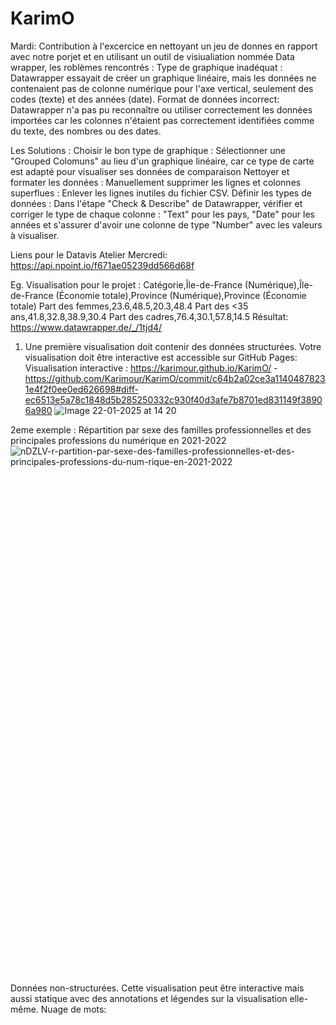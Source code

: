 # KarimO
Mardi: Contribution à l'excercice en nettoyant un jeu de donnes en rapport avec notre porjet et en utilisant un outil de visiualiation nommée Data wrapper, les roblèmes rencontrés : Type de graphique inadéquat : Datawrapper essayait de créer un graphique linéaire, mais les données ne contenaient pas de colonne numérique pour l'axe vertical, seulement des codes (texte) et des années (date).
Format de données incorrect: Datawrapper n'a pas pu reconnaître ou utiliser correctement les données importées car les colonnes n'étaient pas correctement identifiées comme du texte, des nombres ou des dates. 

Les Solutions :
Choisir le bon type de graphique : Sélectionner une "Grouped Colomuns" au lieu d'un graphique linéaire, car ce type de carte est adapté pour visualiser ses données de comparaison 
Nettoyer et formater les données :
Manuellement supprimer les lignes et colonnes superflues : Enlever les lignes inutiles du fichier CSV.
Définir les types de données : Dans l'étape "Check & Describe" de Datawrapper, vérifier et corriger le type de chaque colonne : "Text" pour les pays, "Date" pour les années et s'assurer d'avoir une colonne de type "Number" avec les valeurs à visualiser.

Liens pour le Datavis Atelier Mercredi:
https://api.npoint.io/f671ae05239dd566d68f

Eg. Visualisation pour le projet : Catégorie,Île-de-France (Numérique),Île-de-France (Économie totale),Province (Numérique),Province (Économie totale)
Part des femmes,23.6,48.5,20.3,48.4
Part des <35 ans,41.8,32.8,38.9,30.4
Part des cadres,76.4,30.1,57.8,14.5
Résultat: 
https://www.datawrapper.de/_/1tjd4/

1. Une première visualisation doit contenir des données structurées. Votre visualisation doit être interactive est accessible sur GitHub Pages:
Visualisation interactive : https://karimour.github.io/KarimO/ - https://github.com/Karimour/KarimO/commit/c64b2a02ce3a11404878231e4f2f0ee0ed626698#diff-ec6513e5a78c1848d5b285250332c930f40d3afe7b8701ed831149f38906a980
![Image 22-01-2025 at 14 20](https://github.com/user-attachments/assets/0b2cd51c-6242-4b84-84d4-ea7c5db98b86)

2eme exemple : Répartition par sexe des familles professionnelles et des principales professions du numérique en 2021-2022
![nDZLV-r-partition-par-sexe-des-familles-professionnelles-et-des-principales-professions-du-num-rique-en-2021-2022](https://github.com/user-attachments/assets/31d7433c-4386-4870-8568-5e30d86aeab7)

<div style="min-height:797px" id="datawrapper-vis-nDZLV"><script type="text/javascript" defer src="https://datawrapper.dwcdn.net/nDZLV/embed.js" charset="utf-8" data-target="#datawrapper-vis-nDZLV"></script><noscript><img src="https://datawrapper.dwcdn.net/nDZLV/full.png" alt="" /></noscript></div>


Données non-structurées. Cette visualisation peut être interactive mais aussi statique avec des annotations et légendes sur la visualisation elle-même.
Nuage de mots: 



